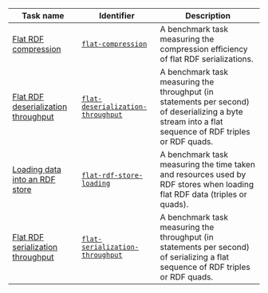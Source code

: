 Task name | Identifier | Description
--- | --- | ---
[Flat RDF compression](https://w3id.org/riverbench/v/dev/tasks/flat-compression) | [`flat-compression`](https://w3id.org/riverbench/v/dev/tasks/flat-compression) | A benchmark task measuring the compression efficiency of flat RDF serializations. 
[Flat RDF deserialization throughput](https://w3id.org/riverbench/v/dev/tasks/flat-deserialization-throughput) | [`flat-deserialization-throughput`](https://w3id.org/riverbench/v/dev/tasks/flat-deserialization-throughput) | A benchmark task measuring the throughput (in statements per second) of deserializing a byte stream into a flat sequence of RDF triples or RDF quads. 
[Loading data into an RDF store](https://w3id.org/riverbench/v/dev/tasks/flat-rdf-store-loading) | [`flat-rdf-store-loading`](https://w3id.org/riverbench/v/dev/tasks/flat-rdf-store-loading) | A benchmark task measuring the time taken and resources used by RDF stores when loading flat RDF data (triples or quads). 
[Flat RDF serialization throughput](https://w3id.org/riverbench/v/dev/tasks/flat-serialization-throughput) | [`flat-serialization-throughput`](https://w3id.org/riverbench/v/dev/tasks/flat-serialization-throughput) | A benchmark task measuring the throughput (in statements per second) of serializing a flat sequence of RDF triples or RDF quads. 
